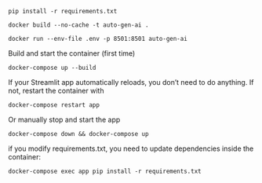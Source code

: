 ```
pip install -r requirements.txt
```

```
docker build --no-cache -t auto-gen-ai .
```

```
docker run --env-file .env -p 8501:8501 auto-gen-ai
```

Build and start the container (first time)
```
docker-compose up --build
```

If your Streamlit app automatically reloads, you don’t need to do anything.
If not, restart the container with
```
docker-compose restart app
```



Or manually stop and start the app

```
docker-compose down && docker-compose up

```

if you modify requirements.txt, you need to update dependencies inside the container:
```
docker-compose exec app pip install -r requirements.txt

```